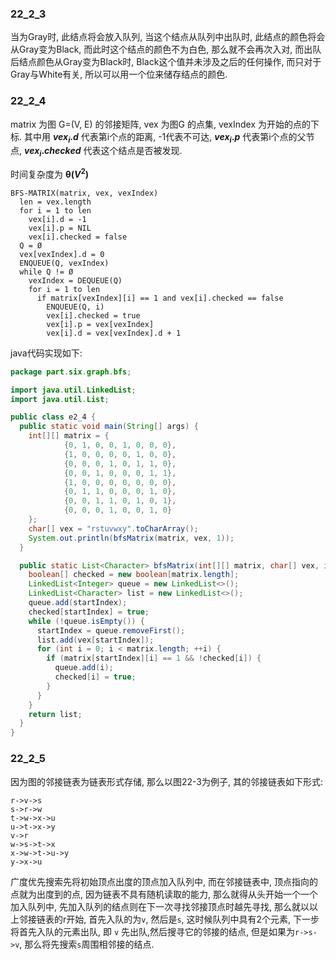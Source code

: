 ### 22_2_3

当为Gray时, 此结点将会放入队列, 当这个结点从队列中出队时, 此结点的颜色将会从Gray变为Black, 而此时这个结点的颜色不为白色, 那么就不会再次入对, 而出队后结点颜色从Gray变为Black时, Black这个值并未涉及之后的任何操作, 而只对于Gray与White有关, 所以可以用一个位来储存结点的颜色.

### 22_2_4
matrix 为图 G=(V, E) 的邻接矩阵, vex 为图G 的点集, vexIndex 为开始的点的下标. 其中用 **$vex_i.d$** 代表第i个点的距离, -1代表不可达, **$vex_i.p$** 代表第i个点的父节点, **$vex_i.checked$** 代表这个结点是否被发现.

时间复杂度为 **θ($V^2$)**


```
BFS-MATRIX(matrix, vex, vexIndex)
  len = vex.length
  for i = 1 to len
    vex[i].d = -1
    vex[i].p = NIL
    vex[i].checked = false
  Q = Ø
  vex[vexIndex].d = 0
  ENQUEUE(Q, vexIndex)
  while Q != Ø
    vexIndex = DEQUEUE(Q)
    for i = 1 to len
      if matrix[vexIndex][i] == 1 and vex[i].checked == false
        ENQUEUE(Q, i)
        vex[i].checked = true
        vex[i].p = vex[vexIndex]
        vex[i].d = vex[vexIndex].d + 1
```

java代码实现如下:
```java
package part.six.graph.bfs;

import java.util.LinkedList;
import java.util.List;

public class e2_4 {
  public static void main(String[] args) {
    int[][] matrix = {
            {0, 1, 0, 0, 1, 0, 0, 0},
            {1, 0, 0, 0, 0, 1, 0, 0},
            {0, 0, 0, 1, 0, 1, 1, 0},
            {0, 0, 1, 0, 0, 0, 1, 1},
            {1, 0, 0, 0, 0, 0, 0, 0},
            {0, 1, 1, 0, 0, 0, 1, 0},
            {0, 0, 1, 1, 0, 1, 0, 1},
            {0, 0, 0, 1, 0, 0, 1, 0}
    };
    char[] vex = "rstuvwxy".toCharArray();
    System.out.println(bfsMatrix(matrix, vex, 1));
  }

  public static List<Character> bfsMatrix(int[][] matrix, char[] vex, int startIndex) {
    boolean[] checked = new boolean[matrix.length];
    LinkedList<Integer> queue = new LinkedList<>();
    LinkedList<Character> list = new LinkedList<>();
    queue.add(startIndex);
    checked[startIndex] = true;
    while (!queue.isEmpty()) {
      startIndex = queue.removeFirst();
      list.add(vex[startIndex]);
      for (int i = 0; i < matrix.length; ++i) {
        if (matrix[startIndex][i] == 1 && !checked[i]) {
          queue.add(i);
          checked[i] = true;
        }
      }
    }
    return list;
  }
}
```

### 22_2_5

因为图的邻接链表为链表形式存储, 那么以图22-3为例子, 其的邻接链表如下形式:
```
r->v->s
s->r->w
t->w->x->u
u->t->x->y
v->r
w->s->t->x
x->w->t->u->y
y->x->u
```

广度优先搜索先将初始顶点出度的顶点加入队列中, 而在邻接链表中, 顶点指向的点就为出度到的点, 因为链表不具有随机读取的能力, 那么就得从头开始一个一个加入队列中, 先加入队列的结点则在下一次寻找邻接顶点时越先寻找, 那么就以以上邻接链表的r开始, 首先入队的为`v`, 然后是`s`, 这时候队列中具有2个元素, 下一步将首先入队的元素出队, 即 `v` 先出队,然后搜寻它的邻接的结点, 但是如果为`r->s->v`, 那么将先搜索`s`周围相邻接的结点.

